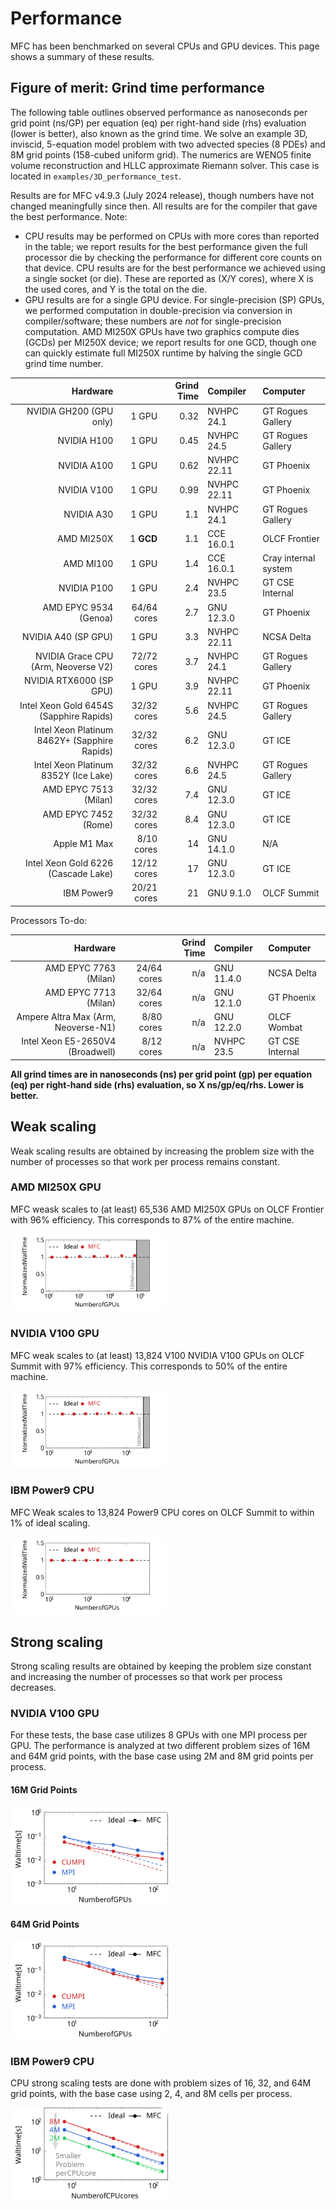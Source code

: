 # Performance

MFC has been benchmarked on several CPUs and GPU devices.
This page shows a summary of these results.

## Figure of merit: Grind time performance

The following table outlines observed performance as nanoseconds per grid point (ns/GP) per equation (eq) per right-hand side (rhs) evaluation (lower is better), also known as the grind time.
We solve an example 3D, inviscid, 5-equation model problem with two advected species (8 PDEs) and 8M grid points (158-cubed uniform grid).
The numerics are WENO5 finite volume reconstruction and HLLC approximate Riemann solver.
This case is located in `examples/3D_performance_test`.

Results are for MFC v4.9.3 (July 2024 release), though numbers have not changed meaningfully since then.
All results are for the compiler that gave the best performance.
Note:
* CPU results may be performed on CPUs with more cores than reported in the table; we report results for the best performance given the full processor die by checking the performance for different core counts on that device. CPU results are for the best performance we achieved using a single socket (or die).
These are reported as (X/Y cores), where X is the used cores, and Y is the total on the die.
* GPU results are for a single GPU device. For single-precision (SP) GPUs, we performed computation in double-precision via conversion in compiler/software; these numbers are _not_ for single-precision computation. AMD MI250X GPUs have two graphics compute dies (GCDs) per MI250X device; we report results for one GCD, though one can quickly estimate full MI250X runtime by halving the single GCD grind time number.

| Hardware                                     |                 | Grind Time     | Compiler             | Computer     |
| ---:                                         | ----:           | ----:         | :---                 | :---         | 
| NVIDIA GH200 (GPU only)                      | 1 GPU           | 0.32           | NVHPC 24.1           | GT Rogues Gallery  |
| NVIDIA H100                                  | 1 GPU           | 0.45           | NVHPC 24.5           | GT Rogues Gallery  |
| NVIDIA A100                                  | 1 GPU           | 0.62           | NVHPC 22.11          | GT Phoenix  |
| NVIDIA V100                                  | 1 GPU           | 0.99           | NVHPC 22.11          | GT Phoenix  |
| NVIDIA A30                                   | 1 GPU           | 1.1            | NVHPC 24.1           | GT Rogues Gallery  |
| AMD MI250X                                   | 1 __GCD__       | 1.1            | CCE 16.0.1           | OLCF Frontier |
| AMD MI100                                    | 1 GPU           | 1.4            | CCE 16.0.1           | Cray internal system |
| NVIDIA P100                                  | 1 GPU           | 2.4            | NVHPC 23.5           | GT CSE Internal  |
| AMD EPYC 9534 (Genoa)                        | 64/64 cores     | 2.7            | GNU 12.3.0           | GT Phoenix  |
| NVIDIA A40 (SP GPU)                          | 1 GPU           | 3.3            | NVHPC 22.11          | NCSA Delta  |
| NVIDIA Grace CPU (Arm, Neoverse V2)          | 72/72 cores     | 3.7            | NVHPC 24.1           | GT Rogues Gallery  |
| NVIDIA RTX6000 (SP GPU)                      | 1 GPU           | 3.9            | NVHPC 22.11          | GT Phoenix  |
| Intel Xeon Gold 6454S (Sapphire Rapids)      | 32/32 cores     | 5.6            | NVHPC 24.5           | GT Rogues Gallery  |
| Intel Xeon Platinum 8462Y+ (Sapphire Rapids) | 32/32 cores     | 6.2            | GNU 12.3.0           | GT ICE  |
| Intel Xeon Platinum 8352Y (Ice Lake)         | 32/32 cores     | 6.6            | NVHPC 24.5           | GT Rogues Gallery  |
| AMD EPYC 7513 (Milan)                        | 32/32 cores     | 7.4            | GNU 12.3.0           | GT ICE  |
| AMD EPYC 7452 (Rome)                         | 32/32 cores     | 8.4            | GNU 12.3.0           | GT ICE  |
| Apple M1 Max                                 |  8/10 cores     | 14             | GNU 14.1.0           | N/A     |
| Intel Xeon Gold 6226 (Cascade Lake)          | 12/12 cores     | 17             | GNU 12.3.0           | GT ICE  |
| IBM Power9                                   | 20/21 cores     | 21             | GNU 9.1.0            | OLCF Summit |



Processors To-do:

| Hardware                                     |                 | Grind Time     | Compiler             | Computer     |
| ---:                                         | ----:           | ----:         | :---                 | :---         | 
| AMD EPYC 7763 (Milan)                        | 24/64 cores     | n/a            | GNU 11.4.0           | NCSA Delta  |
| AMD EPYC 7713 (Milan)                        | 32/64 cores     | n/a            | GNU 12.1.0           | GT Phoenix  |
| Ampere Altra Max (Arm, Neoverse-N1)          |  8/80 cores     | n/a            | GNU 12.2.0           | OLCF Wombat  | 
| Intel Xeon E5-2650V4 (Broadwell)             |  8/12 cores     | n/a            | NVHPC 23.5           | GT CSE Internal  |

__All grind times are in nanoseconds (ns) per grid point (gp) per equation (eq) per right-hand side (rhs) evaluation, so X ns/gp/eq/rhs. Lower is better.__

## Weak scaling

Weak scaling results are obtained by increasing the problem size with the number of processes so that work per process remains constant.

### AMD MI250X GPU

MFC weask scales to (at least) 65,536 AMD MI250X GPUs on OLCF Frontier with 96% efficiency.
This corresponds to 87% of the entire machine.

<img src="../res/weakScaling/frontier.svg" style="height: 50%; width:50%; border-radius: 10pt"/>

### NVIDIA V100 GPU

MFC weak scales to (at least) 13,824 V100 NVIDIA V100 GPUs on OLCF Summit with 97% efficiency.
This corresponds to 50% of the entire machine.

<img src="../res/weakScaling/summit.svg" style="height: 50%; width:50%; border-radius: 10pt"/>

### IBM Power9 CPU
MFC Weak scales to 13,824 Power9 CPU cores on OLCF Summit to within 1% of ideal scaling.

<img src="../res/weakScaling/cpuScaling.svg" style="height: 50%; width:50%; border-radius: 10pt"/>

## Strong scaling

Strong scaling results are obtained by keeping the problem size constant and increasing the number of processes so that work per process decreases.

### NVIDIA V100 GPU

For these tests, the base case utilizes 8 GPUs with one MPI process per GPU.
The performance is analyzed at two different problem sizes of 16M and 64M grid points, with the base case using 2M and 8M grid points per process.

#### 16M Grid Points

<img src="../res/strongScaling/strongScaling16.svg" style="width: 50%; border-radius: 10pt"/>

#### 64M Grid Points
<img src="../res/strongScaling/strongScaling64.svg" style="width: 50%; border-radius: 10pt"/>

### IBM Power9 CPU

CPU strong scaling tests are done with problem sizes of 16, 32, and 64M grid points, with the base case using 2, 4, and 8M cells per process.

<img src="../res/strongScaling/cpuStrongScaling.svg" style="width: 50%; border-radius: 10pt"/>
